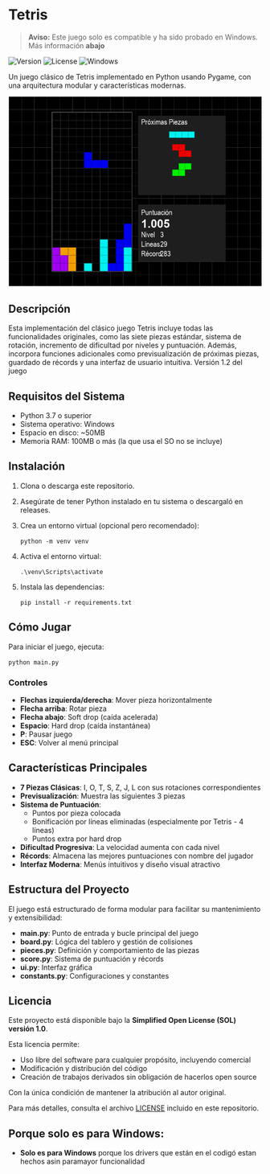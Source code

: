 # Tetris

> **Aviso:** Este juego solo es compatible y ha sido probado en Windows.
Más información **abajo**

![Version](https://img.shields.io/badge/version-1.0.0-blue.svg)
![License](https://img.shields.io/badge/license-SOL%201.0-brightgreen.svg)
![Windows](https://img.shields.io/badge/platform-Windows-blue.svg)

Un juego clásico de Tetris implementado en Python usando Pygame, con una arquitectura modular y características modernas.

![Tetris Screenshot](./content/images/tetris_screenshot.png)

## Descripción

Esta implementación del clásico juego Tetris incluye todas las funcionalidades originales, como las siete piezas estándar, sistema de rotación, incremento de dificultad por niveles y puntuación. Además, incorpora funciones adicionales como previsualización de próximas piezas, guardado de récords y una interfaz de usuario intuitiva.
Versión 1.2 del juego

## Requisitos del Sistema

- Python 3.7 o superior
- Sistema operativo: Windows
- Espacio en disco: ~50MB
- Memoria RAM: 100MB o más (la que usa el SO no se incluye)

## Instalación

1. Clona o descarga este repositorio.

2. Asegúrate de tener Python instalado en tu sistema o descargaló en releases.

3. Crea un entorno virtual (opcional pero recomendado):
   ```
   python -m venv venv
   ```

5. Activa el entorno virtual:
    ```
    .\venv\Scripts\activate
    ```

6. Instala las dependencias:
   ```
   pip install -r requirements.txt
   ```

## Cómo Jugar

Para iniciar el juego, ejecuta:
```
python main.py
```

### Controles

- **Flechas izquierda/derecha**: Mover pieza horizontalmente
- **Flecha arriba**: Rotar pieza
- **Flecha abajo**: Soft drop (caída acelerada)
- **Espacio**: Hard drop (caída instantánea)
- **P**: Pausar juego
- **ESC**: Volver al menú principal

## Características Principales

- **7 Piezas Clásicas**: I, O, T, S, Z, J, L con sus rotaciones correspondientes
- **Previsualización**: Muestra las siguientes 3 piezas
- **Sistema de Puntuación**:
  - Puntos por pieza colocada
  - Bonificación por líneas eliminadas (especialmente por Tetris - 4 líneas)
  - Puntos extra por hard drop
- **Dificultad Progresiva**: La velocidad aumenta con cada nivel
- **Récords**: Almacena las mejores puntuaciones con nombre del jugador
- **Interfaz Moderna**: Menús intuitivos y diseño visual atractivo

## Estructura del Proyecto

El juego está estructurado de forma modular para facilitar su mantenimiento y extensibilidad:

- **main.py**: Punto de entrada y bucle principal del juego
- **board.py**: Lógica del tablero y gestión de colisiones
- **pieces.py**: Definición y comportamiento de las piezas
- **score.py**: Sistema de puntuación y récords
- **ui.py**: Interfaz gráfica
- **constants.py**: Configuraciones y constantes


## Licencia

Este proyecto está disponible bajo la **Simplified Open License (SOL) versión 1.0**.

Esta licencia permite:
- Uso libre del software para cualquier propósito, incluyendo comercial
- Modificación y distribución del código
- Creación de trabajos derivados sin obligación de hacerlos open source

Con la única condición de mantener la atribución al autor original.

Para más detalles, consulta el archivo [LICENSE](LICENSE) incluido en este repositorio.

## Porque solo es para Windows:

- **Solo es para Windows** porque los drivers que están en el codigó estan hechos asin paramayor funcionalidad
